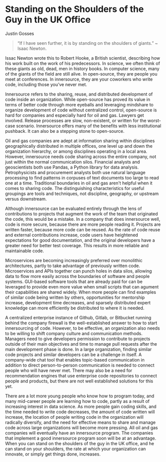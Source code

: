 # Standing on the Shoulders of the Guy in the UK Office
 
Justin Gosses
 
> “If I have seen further, it is by standing on the shoulders of giants.” ~ Isaac Newton.

Issac Newton wrote this to Robert Hooke, a British scientist, describing how his work built on the work of his predecessors. In science, we often think of these giants as old, dead, men in history books. In computer science, many of the giants of the field are still alive. In open-source, they are people you meet at conferences. In innersource, they are your coworkers who write code, including those you’ve never met.


Innersource refers to the sharing, reuse, and distributed development of code inside an organization. While open-source has proved its value in terms of better code through more eyeballs and leveraging mindshare to organize development of code without centralized control, open-source is hard for companies and especially hard for oil and gas. Lawyers get involved. Release processes are slow, non-existent, or written for the worst-case scenario. Innersource offers many of the benefits with less institutional pushback. It can also be a stepping stone to open-source.

 
Oil and gas companies are adept at information sharing within disciplines geographically distributed in multiple offices, one level up and down the organization hierarchy, or among disciplines operating in a local area. However, innersource needs code sharing across the entire company, not just within the normal communication silos. Financial analysts and geoscientists both use Pandas, a Python library for data analysis. Petrophysicists and procurement analysts both use natural language processing to find patterns in corpuses of text documents too large to read one at a time. Traditional boundaries in oil and gas aren't helpful when it comes to sharing code. The distinguishing characteristics for useful groupings are tools and techniques, not discipline, geography, or upstream versus downstream.
 
Although innersource can be evaluated entirely through the lens of contributions to projects that augment the work of the team that originated the code, this would be a mistake. In a company that does innersource well, code is more secure, because there are more people reading it. Projects are written faster, because more code can be reused. As the rate of code reuse and external contributions increase, code users have heightened expectations for good documentation, and the original developers have a greater need for better test coverage. This results in more reliable and maintainable code. 

Microservices are becoming increasingly preferred over monolithic architectures, partly to take advantage of previously written code. Microservices and APIs together can punch holes in data silos, allowing data to flow more easily across the boundaries of software and people systems. GUI-based software tools that are already paid for can be leveraged to provide even more value when small scripts that can agument their capabilities are shared widely. When more people can find examples of similar code being written by others, opportunities for mentorship increase, development time decreases, and sparsely distributed expert knowledge can more efficiently be distributed to where it is needed.
 
A centralized enterprise instance of Github, Gitlab, or Bitbucket running behind the company firewall is the well-established answer to how to start innersourcing of code. However, to be effective, an organization also needs to be willing to shift company culture and communication methods. Managers need to give developers permission to contribute to projects outside of their main objectives and time to manage pull requests after the main development phase is done. In a large organization, finding similar code projects and similar developers can be a challenge in itself. A company-wide chat tool that enables topic-based communication in addition to direct person-to-person communication is needed to connect people who will have never met. There may also be a need for recommendation engines that use enterprise code repositories to connect people and products, but there are not well established solutions for this yet.
 
There are a lot more young people who know how to program today, and many mid-career people are learning how to code, partly as a result of increasing interest in data science. As more people gain coding skills, and the time needed to write code decreases, the amount of code written will increase, the location of people writing code in the organization will radically diversify, and the need for effective means to share and manage code across large organizations will become more pressing. All oil and gas companies will eventually have an innersource program. The companies that implement a good innersource program soon will be at an advantage. When you can stand on the shoulders of the guy in the UK office, and he can stand on your shoulders, the rate at which your organization can innovate, or simply get things done, increases.
